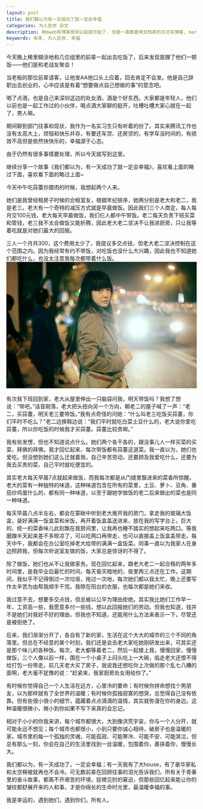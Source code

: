```yaml
---
layout: post
title: 我们都以为有一天成功了就一定会幸福
categories: 为人处世 杂文
description: 用mweb写博客很早以前就开始了. 但是一直都是用文档库的方式写博客, markdown文章的名字都是一个时间戳, 最新改为了用GitHub pages写博客
keywords: 未来, 为人处世, 幸福
---
```

今天晚上稀里糊涂地和几位组里的前辈一起出去吃饭了，后来发现是蹭了他们一顿饭——他们是和老战友聚会！

当老板的那位前辈请客，让他发AA他口头上应着，回去肯定不会发。他是自己辞职出去创业的，心中应该是有着“想要做点自己想做的事”的意念吧。

喝了点酒，也是自己来深圳这边的处女酒，酒是个好东西。大家都是年轻人，他们以前也是一起工作过的小伙伴，喝点酒大家聊的挺开，吐槽吐槽大家心就在一起了，男人嘛。

期间聊到部门往事和现状，我作为一名实习生只有听着的份了。其实来腾讯工作也没有太高大上，烦恼和快乐并存，有要还车贷、还房贷的，有学车没时间的，有绩效不高但是依然快快乐的，幸福源于心态。

由于仍然有很多事情要处理，所以今天就写到这里。

继续分享一个故事《我们都以为，有一天成功了就一定会幸福》，喜欢看上面的略过下面，喜欢看下面的略过上面~


今天中午吃蒜薹炒腊肉的时候，我想起两个人来。

她们是我曾经租房子时候的合租室友，根据年纪排序，她两分别是老大和老二，我是老三。老大有一个奇特的减压方式就是早晨做饭。因此我们三个人商定，每人每月交100元钱，老大每天早晨做饭，我们仨人都中午带饭。老二每天负责下班买菜和管钱，老三我不太会做饭又能折腾，因此老大老二坚决不让我进厨房，只让我等着吃就是对她们最大的回报。

三人一个月共300，这个费用太少了，我提议多交点钱，但老大老二坚决控制在这个范围之内。因为我经常有约不带饭，对吃饭也没什么大兴趣，因此我也不知道她们都吃什么，也没太注意我每次都带着什么饭。
![](/images/posts/20173232210)

有次我下班回到家，老大从屋里伸出一只脑袋问我，明天带饭吗？我想了想说：“带吧。”话音刚落，老大把头扭向另一个方向，朝老二的屋子喊了一声：“老二，买蒜薹，明天老三要带饭。”我有点奇怪的问她：“什么叫老三吃饭买蒜薹，你们平时不吃么？”老二边换鞋边说：“我们平时就吃白菜土豆什么的，老大说你爱吃蒜薹，所以你吃饭的时候我才买蒜薹。蒜薹比较贵嘛。”

我有些发愣，但也不知道说点什么。她们两个各干各的，跟没事儿人一样买菜的买菜，拜佛的拜佛。我才回忆起来，每次带饭都有蒜薹这道菜。我一直以为，她们也爱吃。但没想到她们这么迁就着我，自己辛苦劳动，还要顾及我爱吃什么，还要为我去买贵的菜，自己平时就吃便宜的。

其实老大每天早晨7点就起来做饭，而我每次都是从门缝里飘进来的菜香所惊醒。老大的菜有一种独特的味道，这种味道包含在所有的菜里，土豆、萝卜、豆角、番茄炒鸡蛋什么的，都有同一种味道，以至于跟她学做饭的老二后来做出的菜也是同一种味道。

每天早晨八点半左右，都会在蒙眬中听到老大推开我的房门，拿走我的玻璃大饭盒，装好满满一饭盒菜和米饭，再开着饭盒盖送进来，放在我的写字台上，巨大的、统一的菜香味儿此刻飘在我房间里，让我再也睡不踏实的想起来吃两口。等我磨蹭半天起来差不多晾凉了，可以吃两口再带走，也可以直接盖上饭盒盖带走。每天中午，我都会在办公室吃掉老大给带的满满一盒饭菜。同事一直以为我家人在身边照顾我，但每次听说室友做的饭，大家总是惊讶的不得了。

除了做饭，她们也从不让我做家务。现在回忆起来，跟老大老二一起合租的两年多时间里，是我毕业后最忙的时间，每天昏天暗地的，夜里两三点还在工作。这期间，我似乎不记得倒过一次垃圾，拖过一次地，每次她们都以我太忙，晚上还要写作太辛苦为由帮我顺手干完。我晾在阳台的衣服，也每次都是她们来收。

我过意不去，想要多交点钱，但总被以公平为理由拒绝。其实我比她们工作早一年，工资高一些，我愿意多付一些钱，想以此回报她们的劳动。但我也知道，钱并不是她们对我好不好的理由，但我也不知道，还能用什么方法来表示一下，尽管还是被拒绝了。

后来，我们渐渐分开了，各自有了新的家，生活在这个大大的城市的三个不同的角落里。但总在不经意的某个时刻，我们还是会去老大家吃她刚研发出来，可其实还是那个味儿的各种饭。每次，老大都等着老二，然后一起接上我，慢慢回家，慢慢做饭，三个人像以前一样，围在一个小桌子上闷头吃上一大碗，临走老大还恨不得给打包一份带走。前几天老大买了房子，我说我还想吃你上次做的那个乱七八糟的面啊，老大毫不犹豫的说：“赶紧来，我家厨房处女用给你了。”

有时候你觉得自己一个人生活在远方，心里冷的要命；有时候你拼命想找个男朋友，以为那样就有了全世界的温暖；有时候你孤独寂寞的想哭，总觉得自己没有依靠。但有些很小很小的细节，蕴藏着点点滴滴的温情，其实就弥漫在你的身边。这种温暖很微小，微小到你如果不写下来真的会忘记。

相对于小小的你我来讲，每个城市都很大，大到像洪荒宇宙，你与一个人分开，就可能永远不想见；每个城市也都很小，小到只要你诚心相待，破房子也是温暖的家。城市里的每一个孤独的灵魂，可能孤寂、可能寒冷、可能不安、可能哭泣，但总有那么一刻，你会在自己的生活里找到一丝温暖，包围着你，裹挟着你，慢慢长大。

我们都以为，有一天成功了，一定会幸福；有一天我有了大house，有了豪华家私和太空棉被就再也不会冷。可无数前辈在回顾往事的泪光告诉我们，所有关于青春里的奋斗故事，都离不开艰苦的环境，捉襟见肘的窘迫，但那些回忆起来能让你的皱纹都舒展开来的人和事，才是你绵长的生命时光里，最温暖幸福的事。

我是幸运的，遇到她们，遇到你们，所有人。

